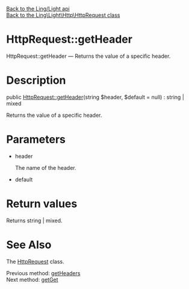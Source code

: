 [Back to the Ling/Light api](https://github.com/lingtalfi/Light/blob/master/doc/api/Ling/Light.md)<br>
[Back to the Ling\Light\Http\HttpRequest class](https://github.com/lingtalfi/Light/blob/master/doc/api/Ling/Light/Http/HttpRequest.md)


HttpRequest::getHeader
================



HttpRequest::getHeader — Returns the value of a specific header.




Description
================


public [HttpRequest::getHeader](https://github.com/lingtalfi/Light/blob/master/doc/api/Ling/Light/Http/HttpRequest/getHeader.md)(string $header, $default = null) : string | mixed




Returns the value of a specific header.




Parameters
================


- header

    The name of the header.

- default

    


Return values
================

Returns string | mixed.








See Also
================

The [HttpRequest](https://github.com/lingtalfi/Light/blob/master/doc/api/Ling/Light/Http/HttpRequest.md) class.

Previous method: [getHeaders](https://github.com/lingtalfi/Light/blob/master/doc/api/Ling/Light/Http/HttpRequest/getHeaders.md)<br>Next method: [getGet](https://github.com/lingtalfi/Light/blob/master/doc/api/Ling/Light/Http/HttpRequest/getGet.md)<br>

